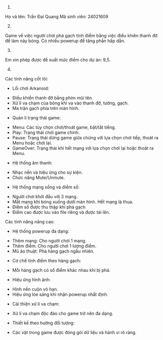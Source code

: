 1.
Họ và tên: Trần Đại Quang
Mã sinh viên: 24021609

2.
Game về việc người chơi phá gạch tính điểm bằng việc điều khiên thanh đỡ để làm nảy bóng. Có nhiều powerup để tăng phần hấp dẫn.

3.
Em xin phép được đề xuất mức điểm cho dự án: 9,5.

4.
Các tính năng cốt lõi:
- Lối chơi Arkanoid:
+ Điều khiển thanh đỡ bằng phím mũi tên.
+ Xử lí va chạm của bóng khi va vào thanh đỡ, tường, gạch.
+ Ma trận gạch phía trên màn hình.
- Quản lí trạng thái game:
+ Menu: Các tùy chọn chơi/thoát game, bật/tắt tiếng.
+ Play: Trạng thái chơi game chính.
+ Pause: Trạng thái dừng game giữa chừng với lựa chọn chơi tiếp, thoát ra Menu hoặc chơi lại.
+ GameOver: Trạng thái khi hết mạng với lựa chọn chơi lại hoặc thoát ra Menu.
- Hệ thống âm thanh:
+ Nhạc nền và hiệu ứng cho sự kiện.
+ Chức năng Mute/Unmute.
- Hệ thống mạng sống và điểm số:
+ Người chơi khởi đầu với 3 mạng.
+ Mất mạng khi bóng xuống dưới màn hình. Hết mạng là thua.
+ Điểm số được thu thập khi phá gạch
+ Điểm cao được lưu vào file riêng và được tải lên.

Các tính năng nâng cao:
- Hệ thống powerup đa dạng:
+ Thêm mạng: Cho người chơi 1 mạng.
+ Thêm điểm: Cho người chơi 1 lượng điểm.
+ Mũ ảo thuật: Phá hàng gạch ngẫu nhiên.
- Cơ chế tính điểm theo hàng gạch:
+ Mỗi hàng gạch có số điểm khác nhau khi bị phá.
- Hiệu ứng hình ảnh:
+ Hình nền cuộn vô hạn.
+ Hiệu ứng lóe sáng khi nhận powerup nhất định.
- Cải thiện xử lí va chạm:
+ Xử lí va chạm độc đáo cho game trở nên đa dạng.
- Thiết kế theo hướng đối tượng:
+ Các vật trong game được đóng gói dữ liệu và hành vi rõ ràng.